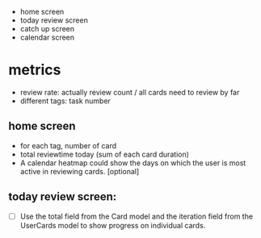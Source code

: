 * home screen
* today review screen
* catch up screen
* calendar screen

# metrics

- review rate: actually review count / all cards need to review by far
- different tags: task number

## home screen

- for each tag, number of card
- total reviewtime today (sum of each card duration)
- A calendar heatmap could show the days on which the user is most active in reviewing cards. [optional]


## today review screen:

- [ ] Use the total field from the Card model and the iteration field from the UserCards model to show progress on individual cards.


